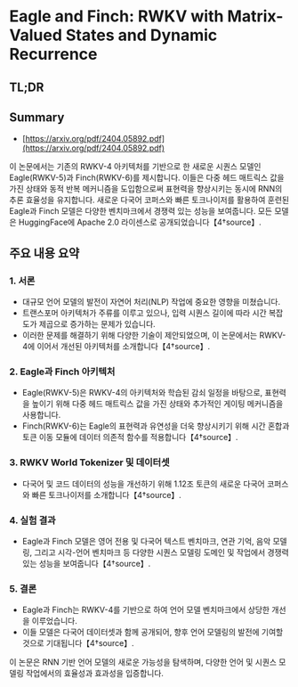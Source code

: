 # Eagle and Finch: RWKV with Matrix-Valued States and Dynamic Recurrence
## TL;DR
## Summary
- [https://arxiv.org/pdf/2404.05892.pdf](https://arxiv.org/pdf/2404.05892.pdf)

이 논문에서는 기존의 RWKV-4 아키텍처를 기반으로 한 새로운 시퀀스 모델인 Eagle(RWKV-5)과 Finch(RWKV-6)를 제시합니다. 이들은 다중 헤드 매트릭스 값을 가진 상태와 동적 반복 메커니즘을 도입함으로써 표현력을 향상시키는 동시에 RNN의 추론 효율성을 유지합니다. 새로운 다국어 코퍼스와 빠른 토크나이저를 활용하여 훈련된 Eagle과 Finch 모델은 다양한 벤치마크에서 경쟁력 있는 성능을 보여줍니다. 모든 모델은 HuggingFace에 Apache 2.0 라이센스로 공개되었습니다【4†source】.

## 주요 내용 요약

### 1. 서론
- 대규모 언어 모델의 발전이 자연어 처리(NLP) 작업에 중요한 영향을 미쳤습니다.
- 트랜스포머 아키텍처가 주류를 이루고 있으나, 입력 시퀀스 길이에 따라 시간 복잡도가 제곱으로 증가하는 문제가 있습니다.
- 이러한 문제를 해결하기 위해 다양한 기술이 제안되었으며, 이 논문에서는 RWKV-4에 이어서 개선된 아키텍처를 소개합니다【4†source】.

### 2. Eagle과 Finch 아키텍처
- Eagle(RWKV-5)은 RWKV-4의 아키텍처와 학습된 감쇠 일정을 바탕으로, 표현력을 높이기 위해 다중 헤드 매트릭스 값을 가진 상태와 추가적인 게이팅 메커니즘을 사용합니다.
- Finch(RWKV-6)는 Eagle의 표현력과 유연성을 더욱 향상시키기 위해 시간 혼합과 토큰 이동 모듈에 데이터 의존적 함수를 적용합니다【4†source】.

### 3. RWKV World Tokenizer 및 데이터셋
- 다국어 및 코드 데이터의 성능을 개선하기 위해 1.12조 토큰의 새로운 다국어 코퍼스와 빠른 토크나이저를 소개합니다【4†source】.

### 4. 실험 결과
- Eagle과 Finch 모델은 영어 전용 및 다국어 텍스트 벤치마크, 연관 기억, 음악 모델링, 그리고 시각-언어 벤치마크 등 다양한 시퀀스 모델링 도메인 및 작업에서 경쟁력 있는 성능을 보여줍니다【4†source】.

### 5. 결론
- Eagle과 Finch는 RWKV-4를 기반으로 하여 언어 모델 벤치마크에서 상당한 개선을 이루었습니다.
- 이들 모델은 다국어 데이터셋과 함께 공개되어, 향후 언어 모델링의 발전에 기여할 것으로 기대됩니다【4†source】.

이 논문은 RNN 기반 언어 모델의 새로운 가능성을 탐색하며, 다양한 언어 및 시퀀스 모델링 작업에서의 효율성과 효과성을 입증합니다.